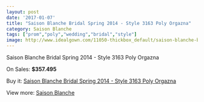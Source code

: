 ```yaml
---
layout: post
date: '2017-01-07'
title: "Saison Blanche Bridal Spring 2014 - Style 3163 Poly Orgazna"
category: Saison Blanche
tags: ["prom","poly","wedding","bridal","style"]
image: http://www.idealgown.com/11050-thickbox_default/saison-blanche-bridal-spring-2014-style-3163-poly-orgazna.jpg
---
```

Saison Blanche Bridal Spring 2014 - Style 3163 Poly Orgazna

On Sales: **$357.495**
<a href="https://www.idealgown.com/en/saison-blanche/4538-saison-blanche-bridal-spring-2014-style-3163-poly-orgazna.html"><amp-img layout="responsive" width="600" height="600" src="//www.idealgown.com/11050-thickbox_default/saison-blanche-bridal-spring-2014-style-3163-poly-orgazna.jpg" alt="Saison Blanche Bridal Spring 2014 - Style 3163 Poly Orgazna 0" /></a>
<a href="https://www.idealgown.com/en/saison-blanche/4538-saison-blanche-bridal-spring-2014-style-3163-poly-orgazna.html"><amp-img layout="responsive" width="600" height="600" src="//www.idealgown.com/11052-thickbox_default/saison-blanche-bridal-spring-2014-style-3163-poly-orgazna.jpg" alt="Saison Blanche Bridal Spring 2014 - Style 3163 Poly Orgazna 1" /></a>
<a href="https://www.idealgown.com/en/saison-blanche/4538-saison-blanche-bridal-spring-2014-style-3163-poly-orgazna.html"><amp-img layout="responsive" width="600" height="600" src="//www.idealgown.com/11051-thickbox_default/saison-blanche-bridal-spring-2014-style-3163-poly-orgazna.jpg" alt="Saison Blanche Bridal Spring 2014 - Style 3163 Poly Orgazna 2" /></a>

Buy it: [Saison Blanche Bridal Spring 2014 - Style 3163 Poly Orgazna](https://www.idealgown.com/en/saison-blanche/4538-saison-blanche-bridal-spring-2014-style-3163-poly-orgazna.html "Saison Blanche Bridal Spring 2014 - Style 3163 Poly Orgazna")

View more: [Saison Blanche](https://www.idealgown.com/en/55-saison-blanche "Saison Blanche")